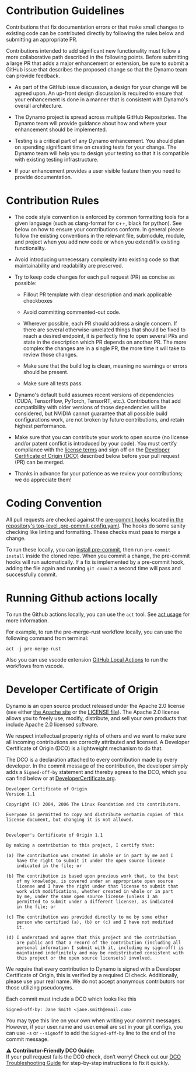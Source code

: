 <!--
SPDX-FileCopyrightText: Copyright (c) 2024-2025 NVIDIA CORPORATION & AFFILIATES. All rights reserved.
SPDX-License-Identifier: Apache-2.0

Licensed under the Apache License, Version 2.0 (the "License");
you may not use this file except in compliance with the License.
You may obtain a copy of the License at

http://www.apache.org/licenses/LICENSE-2.0

Unless required by applicable law or agreed to in writing, software
distributed under the License is distributed on an "AS IS" BASIS,
WITHOUT WARRANTIES OR CONDITIONS OF ANY KIND, either express or implied.
See the License for the specific language governing permissions and
limitations under the License.
-->

# Contribution Guidelines

Contributions that fix documentation errors or that make small changes
to existing code can be contributed directly by following the rules
below and submitting an appropriate PR.

Contributions intended to add significant new functionality must
follow a more collaborative path described in the following
points. Before submitting a large PR that adds a major enhancement or
extension, be sure to submit a GitHub issue that describes the
proposed change so that the Dynamo team can provide feedback.

- As part of the GitHub issue discussion, a design for your change
  will be agreed upon. An up-front design discussion is required to
  ensure that your enhancement is done in a manner that is consistent
  with Dynamo's overall architecture.

- The Dynamo project is spread across multiple GitHub Repositories.
  The Dynamo team will provide guidance about how and where your enhancement
  should be implemented.

- Testing is a critical part of any Dynamo
  enhancement. You should plan on spending significant time on
  creating tests for your change. The Dynamo team will help you to
  design your testing so that it is compatible with existing testing
  infrastructure.

- If your enhancement provides a user visible feature then you need to
  provide documentation.

# Contribution Rules

- The code style convention is enforced by common formatting tools
  for a given language (such as clang-format for c++, black for python).
  See below on how to ensure your contributions conform. In general please follow
  the existing conventions in the relevant file, submodule, module,
  and project when you add new code or when you extend/fix existing
  functionality.

- Avoid introducing unnecessary complexity into existing code so that
  maintainability and readability are preserved.

- Try to keep code changes for each pull request (PR) as concise as possible:

  - Fillout PR template with clear description and mark applicable checkboxes

  - Avoid committing commented-out code.

  - Wherever possible, each PR should address a single concern. If
    there are several otherwise-unrelated things that should be fixed
    to reach a desired endpoint, it is perfectly fine to open several
    PRs and state in the description which PR depends on another
    PR. The more complex the changes are in a single PR, the more time
    it will take to review those changes.

  - Make sure that the build log is clean, meaning no warnings or
    errors should be present.

  - Make sure all tests pass.

- Dynamo's default build assumes recent versions of
  dependencies (CUDA, TensorFlow, PyTorch, TensorRT,
  etc.). Contributions that add compatibility with older versions of
  those dependencies will be considered, but NVIDIA cannot guarantee
  that all possible build configurations work, are not broken by
  future contributions, and retain highest performance.

- Make sure that you can contribute your work to open source (no
  license and/or patent conflict is introduced by your code).
  You must certify compliance with the
  [license terms](https://github.com/ai-dynamo/dynamo/blob/main/LICENSE)
  and sign off on the [Developer Certificate of Origin (DCO)](https://developercertificate.org)
  described below before your pull request (PR) can be merged.

- Thanks in advance for your patience as we review your contributions;
  we do appreciate them!

# Coding Convention

All pull requests are checked against the
[pre-commit hooks](https://github.com/pre-commit/pre-commit-hooks)
located [in the repository's top-level .pre-commit-config.yaml](https://github.com/ai-dynamo/dynamo/blob/main/.pre-commit-config.yaml).
The hooks do some sanity checking like linting and formatting.
These checks must pass to merge a change.

To run these locally, you can
[install pre-commit,](https://pre-commit.com/#install)
then run `pre-commit install` inside the cloned repo. When you
commit a change, the pre-commit hooks will run automatically.
If a fix is implemented by a pre-commit hook, adding the file again
and running `git commit` a second time will pass and successfully
commit.

# Running Github actions locally

To run the Github actions locally, you can use the `act` tool.
See [act usage](https://nektosact.com/introduction.html) for more information.

For example, to run the pre-merge-rust workflow locally, you can use the following command from terminal:
```
act -j pre-merge-rust
```

Also you can use vscode extension [GitHub Local Actions](https://marketplace.visualstudio.com/items?itemName=SanjulaGanepola.github-local-actions) to run the workflows from vscode.


# Developer Certificate of Origin

Dynamo is an open source product released under
the Apache 2.0 license (see either
[the Apache site](https://www.apache.org/licenses/LICENSE-2.0) or
the [LICENSE file](./LICENSE)). The Apache 2.0 license allows you
to freely use, modify, distribute, and sell your own products
that include Apache 2.0 licensed software.

We respect intellectual property rights of others and we want
to make sure all incoming contributions are correctly attributed
and licensed. A Developer Certificate of Origin (DCO) is a
lightweight mechanism to do that.

The DCO is a declaration attached to every contribution made by
every developer. In the commit message of the contribution,
the developer simply adds a `Signed-off-by` statement and thereby
agrees to the DCO, which you can find below or at [DeveloperCertificate.org](http://developercertificate.org/).

```
Developer Certificate of Origin
Version 1.1

Copyright (C) 2004, 2006 The Linux Foundation and its contributors.

Everyone is permitted to copy and distribute verbatim copies of this
license document, but changing it is not allowed.


Developer's Certificate of Origin 1.1

By making a contribution to this project, I certify that:

(a) The contribution was created in whole or in part by me and I
    have the right to submit it under the open source license
    indicated in the file; or

(b) The contribution is based upon previous work that, to the best
    of my knowledge, is covered under an appropriate open source
    license and I have the right under that license to submit that
    work with modifications, whether created in whole or in part
    by me, under the same open source license (unless I am
    permitted to submit under a different license), as indicated
    in the file; or

(c) The contribution was provided directly to me by some other
    person who certified (a), (b) or (c) and I have not modified
    it.

(d) I understand and agree that this project and the contribution
    are public and that a record of the contribution (including all
    personal information I submit with it, including my sign-off) is
    maintained indefinitely and may be redistributed consistent with
    this project or the open source license(s) involved.
```

We require that every contribution to Dynamo is signed with
a Developer Certificate of Origin, this is verified by a required CI check.
Additionally, please use your real name.
We do not accept anonymous contributors nor those utilizing pseudonyms.

Each commit must include a DCO which looks like this

```
Signed-off-by: Jane Smith <jane.smith@email.com>
```
You may type this line on your own when writing your commit messages.
However, if your user.name and user.email are set in your git configs,
you can use `-s` or `--signoff` to add the `Signed-off-by` line to
the end of the commit message.

⚠️ **Contributor-Friendly DCO Guide:**  
If your pull request fails the DCO check, don’t worry! Check out our [DCO Troubleshooting Guide](DCO.md) for step-by-step instructions to fix it quickly.

